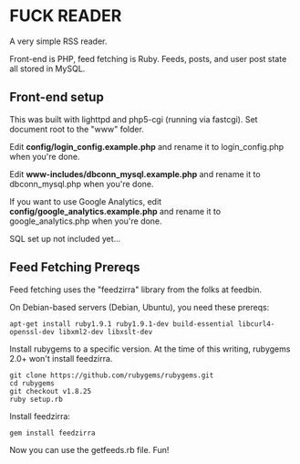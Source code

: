 # FUCK READER

A very simple RSS reader.

Front-end is PHP, feed fetching is Ruby. Feeds, posts, and user post state all stored in MySQL.

## Front-end setup

This was built with lighttpd and php5-cgi (running via fastcgi). Set document root to the "www" folder.

Edit **config/login_config.example.php** and rename it to login_config.php when you're done.

Edit **www-includes/dbconn_mysql.example.php** and rename it to dbconn_mysql.php when you're done.

If you want to use Google Analytics, edit **config/google_analytics.example.php** and rename it to google_analytics.php when you're done.

SQL set up not included yet...

## Feed Fetching Prereqs

Feed fetching uses the "feedzirra" library from the folks at feedbin.

On Debian-based servers (Debian, Ubuntu), you need these prereqs:

    apt-get install ruby1.9.1 ruby1.9.1-dev build-essential libcurl4-openssl-dev libxml2-dev libxslt-dev

Install rubygems to a specific version. At the time of this writing, rubygems 2.0+ won't install feedzirra.

    git clone https://github.com/rubygems/rubygems.git
    cd rubygems
    git checkout v1.8.25
    ruby setup.rb

Install feedzirra:

    gem install feedzirra

Now you can use the getfeeds.rb file. Fun!